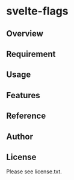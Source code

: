 # svelte-flags 

## Overview


## Requirement


## Usage


## Features


## Reference


## Author


## License

Please see license.txt.
